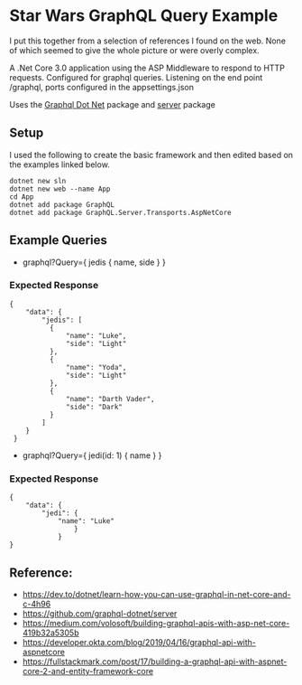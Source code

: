 ﻿# Star Wars GraphQL Query Example

I put this together from a selection of references I found on the web. None of which seemed to give the whole picture or were overly complex.

A .Net Core 3.0 application using the ASP Middleware to respond to HTTP requests.
Configured for graphql queries.
Listening on the end point /graphql, ports configured in the appsettings.json

Uses the [Graphql Dot Net](https://github.com/graphql-dotnet/graphql-dotnet) package and [server](https://github.com/graphql-dotnet/server) package

## Setup

I used the following to create the basic framework and then edited based on the examples linked below.

    dotnet new sln
    dotnet new web --name App
    cd App
    dotnet add package GraphQL
    dotnet add package GraphQL.Server.Transports.AspNetCore

## Example Queries

* graphql?Query={ jedis { name, side } }

### Expected Response

    {
        "data": {
            "jedis": [
              {
                  "name": "Luke",
                  "side": "Light"
              },
              {
                  "name": "Yoda",
                  "side": "Light"
              },
              {
                  "name": "Darth Vader",
                  "side": "Dark"
              }
            ]
        }
     }

* graphql?Query={ jedi(id: 1) { name } }

### Expected Response

    {
        "data": {
            "jedi": {
                "name": "Luke"
                    }
                }
    }

## Reference:
* https://dev.to/dotnet/learn-how-you-can-use-graphql-in-net-core-and-c-4h96
* https://github.com/graphql-dotnet/server
* https://medium.com/volosoft/building-graphql-apis-with-asp-net-core-419b32a5305b
* https://developer.okta.com/blog/2019/04/16/graphql-api-with-aspnetcore
* https://fullstackmark.com/post/17/building-a-graphql-api-with-aspnet-core-2-and-entity-framework-core
